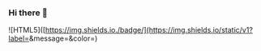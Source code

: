 ### Hi there 👋

<!--
**simkm11/simkm11** is a ✨ _special_ ✨ repository because its `README.md` (this file) appears on your GitHub profile.

Here are some ideas to get you started:

- 🔭 I’m currently working on ...
- 🌱 I’m currently learning ...
- 👯 I’m looking to collaborate on ...
- 🤔 I’m looking for help with ...
- 💬 Ask me about ...
- 📫 How to reach me: ...
- 😄 Pronouns: ...
- ⚡ Fun fact: ...
-->

![HTML5]([https://img.shields.io./badge/](https://img.shields.io/static/v1?label=<LABEL>&message=<dsadasdas>&color=<red>)
